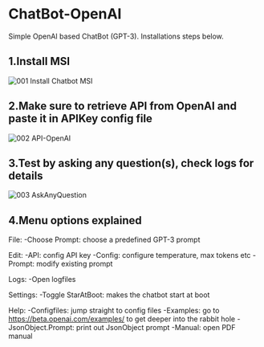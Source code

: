 # ChatBot-OpenAI
Simple OpenAI based ChatBot (GPT-3).
Installations steps below.

1.Install MSI
--------------
![001 Install Chatbot MSI](https://user-images.githubusercontent.com/43472567/173577435-59267bea-8884-4980-b517-1b2c9c497046.png)

2.Make sure to retrieve API from OpenAI and paste it in APIKey config file
--------------
![002 API-OpenAI](https://user-images.githubusercontent.com/43472567/173579484-97584eea-7de5-4e01-aa82-8b8dad37bf14.png)

3.Test by asking any question(s), check logs for details
--------------
![003 AskAnyQuestion](https://user-images.githubusercontent.com/43472567/173581583-21cc58da-a4fe-47ce-a3d6-46152788af37.png)

4.Menu options explained
---------------

File:
-Choose Prompt: choose a predefined GPT-3 prompt

Edit:
-API: config API key
-Config: configure temperature, max tokens etc
-Prompt: modify existing prompt

Logs: 
-Open logfiles

Settings:
-Toggle StarAtBoot: makes the chatbot start at boot

Help:
-Configfiles: jump straight to config files
-Examples: go to https://beta.openai.com/examples/ to get deeper into the rabbit hole
-JsonObject.Prompt: print out JsonObject prompt
-Manual: open PDF manual
